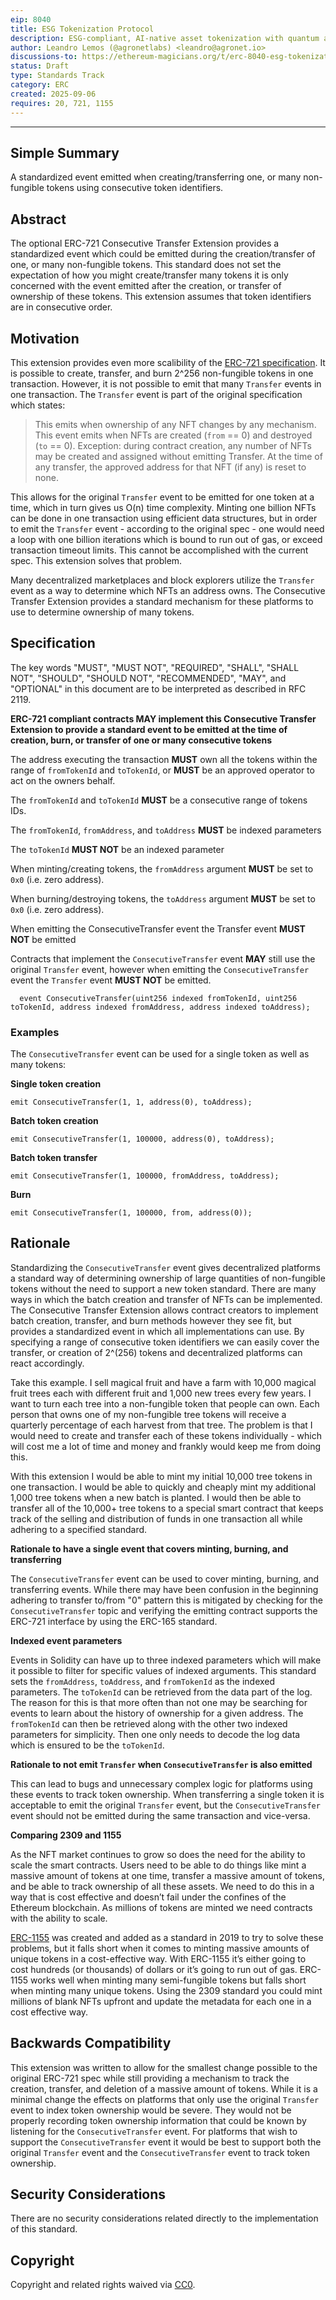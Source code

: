 ```yaml
---
eip: 8040
title: ESG Tokenization Protocol
description: ESG-compliant, AI-native asset tokenization with quantum auditability and lifecycle integrity.
author: Leandro Lemos (@agronetlabs) <leandro@agronet.io>
discussions-to: https://ethereum-magicians.org/t/erc-8040-esg-tokenization-protocol/25846
status: Draft
type: Standards Track
category: ERC
created: 2025-09-06
requires: 20, 721, 1155
---
```

---

## Simple Summary

A standardized event emitted when creating/transferring one, or many non-fungible tokens using consecutive token identifiers.

## Abstract

The optional ERC-721 Consecutive Transfer Extension provides a standardized event which could be emitted during the creation/transfer of one, or many non-fungible tokens. This standard does not set the expectation of how you might create/transfer many tokens it is only concerned with the event emitted after the creation, or transfer of ownership of these tokens. This extension assumes that token identifiers are in consecutive order.

## Motivation

This extension provides even more scalibility of the [ERC-721 specification](./eip-721.md). It is possible to create, transfer, and burn 2^256 non-fungible tokens in one transaction. However, it is not possible to emit that many `Transfer` events in one transaction. The `Transfer` event is part of the original specification which states:

> This emits when ownership of any NFT changes by any mechanism.
> This event emits when NFTs are created (`from` == 0) and destroyed
> (`to` == 0). Exception: during contract creation, any number of NFTs
> may be created and assigned without emitting Transfer. At the time of
> any transfer, the approved address for that NFT (if any) is reset to none.

This allows for the original `Transfer` event to be emitted for one token at a time, which in turn gives us O(n) time complexity. Minting one billion NFTs can be done in one transaction using efficient data structures, but in order to emit the `Transfer` event - according to the original spec - one would need a loop with one billion iterations which is bound to run out of gas, or exceed transaction timeout limits. This cannot be accomplished with the current spec. This extension solves that problem.

Many decentralized marketplaces and block explorers utilize the `Transfer` event as a way to determine which NFTs an address owns. The Consecutive Transfer Extension provides a standard mechanism for these platforms to use to determine ownership of many tokens.

## Specification

The key words "MUST", "MUST NOT", "REQUIRED", "SHALL", "SHALL
NOT", "SHOULD", "SHOULD NOT", "RECOMMENDED", "MAY", and
"OPTIONAL" in this document are to be interpreted as described in
RFC 2119.

**ERC-721 compliant contracts MAY implement this Consecutive Transfer Extension to provide a standard event to be emitted at the time of creation, burn, or transfer of one or many consecutive tokens**

The address executing the transaction **MUST** own all the tokens within the range of `fromTokenId` and `toTokenId`, or **MUST** be an approved operator to act on the owners behalf.

The `fromTokenId` and `toTokenId` **MUST** be a consecutive range of tokens IDs.

The `fromTokenId`, `fromAddress`, and `toAddress` **MUST** be indexed parameters

The `toTokenId` **MUST NOT** be an indexed parameter

When minting/creating tokens, the `fromAddress` argument **MUST** be set to `0x0` (i.e. zero address).

When burning/destroying tokens, the `toAddress` argument **MUST** be set to `0x0` (i.e. zero address).

When emitting the ConsecutiveTransfer event the Transfer event **MUST NOT** be emitted

Contracts that implement the `ConsecutiveTransfer` event **MAY** still use the original `Transfer` event, however when emitting the `ConsecutiveTransfer` event the `Transfer` event **MUST NOT** be emitted. 

```solidity
  event ConsecutiveTransfer(uint256 indexed fromTokenId, uint256 toTokenId, address indexed fromAddress, address indexed toAddress);
```

### Examples

The `ConsecutiveTransfer` event can be used for a single token as well as many tokens:

**Single token creation**

`emit ConsecutiveTransfer(1, 1, address(0), toAddress);`

**Batch token creation**

`emit ConsecutiveTransfer(1, 100000, address(0), toAddress);`

**Batch token transfer**

`emit ConsecutiveTransfer(1, 100000, fromAddress, toAddress);`

**Burn**

`emit ConsecutiveTransfer(1, 100000, from, address(0));`


## Rationale

Standardizing the `ConsecutiveTransfer` event gives decentralized platforms a standard way of determining ownership of large quantities of non-fungible tokens without the need to support a new token standard. There are many ways in which the batch creation and transfer of NFTs can be implemented. The Consecutive Transfer Extension allows contract creators to implement batch creation, transfer, and burn methods however they see fit, but provides a standardized event in which all implementations can use. By specifying a range of consecutive token identifiers we can easily cover the transfer, or creation of 2^(256) tokens and decentralized platforms can react accordingly.

Take this example. I sell magical fruit and have a farm with 10,000 magical fruit trees each with different fruit and 1,000 new trees every few years. I want to turn each tree into a non-fungible token that people can own. Each person that owns one of my non-fungible tree tokens will receive a quarterly percentage of each harvest from that tree. The problem is that I would need to create and transfer each of these tokens individually - which will cost me a lot of time and money and frankly would keep me from doing this.

With this extension I would be able to mint my initial 10,000  tree tokens in one transaction. I would be able to quickly and cheaply mint my additional 1,000  tree tokens when a new batch is planted. I would then be able to transfer all of the 10,000+ tree tokens to a special smart contract that keeps track of the selling and distribution of funds in one transaction all while adhering to a specified standard.

**Rationale to have a single event that covers minting, burning, and transferring**

The `ConsecutiveTransfer` event can be used to cover minting, burning, and transferring events. While there may have been confusion in the beginning adhering to transfer to/from "0" pattern this is mitigated by checking for the `ConsecutiveTransfer` topic and verifying the emitting contract supports the ERC-721 interface by using the ERC-165 standard. 

**Indexed event parameters**

Events in Solidity can have up to three indexed parameters which will make it possible to filter for specific values of indexed arguments. This standard sets the `fromAddress`, `toAddress`, and `fromTokenId` as the indexed parameters. The `toTokenId` can be retrieved from the data part of the log. The reason for this is that more often than not one may be searching for events to learn about the history of ownership for a given address. The `fromTokenId` can then be retrieved along with the other two indexed parameters for simplicity. Then one only needs to decode the log data which is ensured to be the `toTokenId`.

**Rationale to not emit `Transfer` when `ConsecutiveTransfer` is also emitted**

This can lead to bugs and unnecessary complex logic for platforms using these events to track token ownership. When transferring a single token it is acceptable to emit the original `Transfer` event, but the `ConsecutiveTransfer` event should not be emitted during the same transaction and vice-versa.

**Comparing 2309 and 1155**

As the NFT market continues to grow so does the need for the ability to scale the smart contracts. Users need to be able to do things like mint a massive amount of tokens at one time, transfer a massive amount of tokens, and be able to track ownership of all these assets. We need to do this in a way that is cost effective and doesn’t fail under the confines of the Ethereum blockchain. As millions of tokens are minted we need contracts with the ability to scale.

[ERC-1155](./eip-1155.md) was created and added as a standard in 2019 to try to solve these problems, but it falls short when it comes to minting massive amounts of unique tokens in a cost-effective way. With ERC-1155 it’s either going to cost hundreds (or thousands) of dollars or it’s going to run out of gas. ERC-1155 works well when minting many semi-fungible tokens but falls short when minting many unique tokens. Using the 2309 standard you could mint millions of blank NFTs upfront and update the metadata for each one in a cost effective way.


## Backwards Compatibility

This extension was written to allow for the smallest change possible to the original ERC-721 spec while still providing a mechanism to track the creation, transfer, and deletion of a massive amount of tokens. While it is a minimal change the effects on platforms that only use the original `Transfer` event to index token ownership would be severe. They would not be properly recording token ownership information that could be known by listening for the `ConsecutiveTransfer` event. For platforms that wish to support the `ConsecutiveTransfer` event it would be best to support both the original `Transfer` event and the `ConsecutiveTransfer` event to track token ownership. 

## Security Considerations
There are no security considerations related directly to the implementation of this standard.

## Copyright

Copyright and related rights waived via [CC0](../LICENSE.md).
